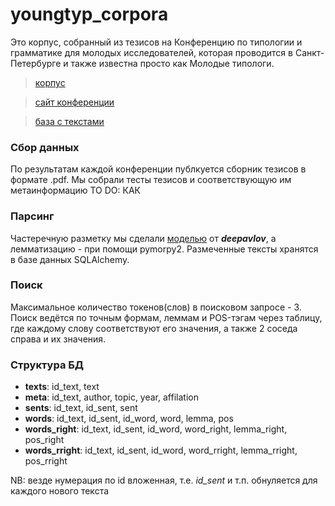 # youngtyp_corpora

Это корпус, собранный из тезисов на Конференцию по типологии и грамматике для молодых исследователей, которая проводится в Санкт-Петербурге и также известна просто как Молодые типологи.

> [корпус](http://thnlgrlivrlvdwsbrnwthrssnhrys.pythonanywhere.com/)

> [сайт конференции](https://youngconfspb.com/glavnaya)

> [база с текстами](https://drive.google.com/file/d/1ycftPNH_sweTip1AXRSfF1ZI5OHYI_3L/view?usp=sharing)

### Сбор данных
По результатам каждой конференции публкуется сборник тезисов в формате .pdf. Мы собрали тесты тезисов и соответствующую им метаинформацию TO DO: КАК

### Парсинг
Частеречную разметку мы сделали [моделью](http://docs.deeppavlov.ai/en/master/features/models/morphotagger.html) от ***deepavlov***, а лемматизацию - при помощи pymorpy2.
Размеченные тексты хранятся в базе данных SQLAlchemy.

### Поиск
Максимальное количество токенов(слов) в поисковом запросе - 3. Поиск ведётся по точным формам, леммам и POS-тэгам через таблицу, где каждому слову соответствуют его значения, а также 2 соседа справа и их значения.


### Структура БД
- **texts**:
    id_text, text
- **meta**: id_text, author, topic, year, affilation
- **sents**:
    id_text, id_sent, sent
- **words**:
    id_text, id_sent, id_word, word, lemma, pos
- **words_right**:
    id_text, id_sent, id_word, word_right, lemma_right, pos_right
- **words_rright**:
    id_text, id_sent, id_word, word_rright, lemma_rright, pos_rright

NB: везде нумерация по id вложенная, т.е. *id_sent* и т.п. обнуляется для каждого нового текста
